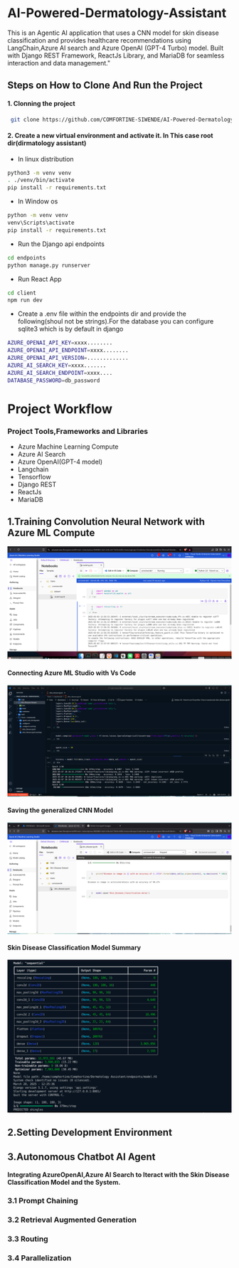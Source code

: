 # AI-Powered-Dermatology-Assistant

This is an Agentic AI application that uses a CNN model for skin disease classification and provides healthcare recommendations using LangChain,Azure AI search and Azure OpenAI (GPT-4 Turbo) model. Built with Django REST Framework, ReactJs Library, and MariaDB for seamless interaction and data management."

## Steps on How to Clone And Run the Project

#### 1. Clonning the project

```bash
 git clone https://github.com/COMFORTINE-SIWENDE/AI-Powered-Dermatology-Assistant.git
```

#### 2. Create a new virtual environment and activate it. In This case root dir(dirmatology assistant)

- In linux distribution

```bash
python3 -m venv venv
. ./venv/bin/activate
pip install -r requirements.txt
```

- In Window os

```bash
python -m venv venv
venv\Scripts\activate
pip install -r requirements.txt
```

- Run the Django api endpoints

```bash
cd endpoints
python manage.py runserver
```

- Run React App

```bash
cd client
npm run dev
```

- Create a .env file within the endpoints dir and provide the following(shoul not be strings).For the database you can configure sqlite3 which is by default in django

```bash
AZURE_OPENAI_API_KEY=xxxx........
AZURE_OPENAI_API_ENDPOINT=xxxx........
AZURE_OPENAI_API_VERSION=.............
AZURE_AI_SEARCH_KEY=xxxx.......
AZURE_AI_SEARCH_ENDPOINT=xxxx....
DATABASE_PASSWORD=db_password
```

# Project Workflow

### Project Tools,Frameworks and Libraries

- Azure Machine Learning Compute
- Azure AI Search
- Azure OpenAI(GPT-4 model)
- Langchain
- Tensorflow
- Django REST
- ReactJs
- MariaDB

## 1.Training Convolution Neural Network with Azure ML Compute

![Azure ML Studio:](ai-hack-img/Azure-machine-learning-studio.png)

#### Connecting Azure ML Studio with Vs Code

![Connecting](ai-hack-img/azure-vs-code-model-training.png)

#### Saving the generalized CNN Model

![.](ai-hack-img/how-to-get-the-model.png)

#### Skin Disease Classification Model Summary

![Summary:](ai-hack-img/model-summary.png)

## 2.Setting Development Environment

## 3.Autonomous Chatbot AI Agent

#### Integrating AzureOpenAI,Azure AI Search to Iteract with the Skin Disease Classification Model and the System.

### 3.1 Prompt Chaining

### 3.2 Retrieval Augmented Generation

### 3.3 Routing

### 3.4 Parallelization
